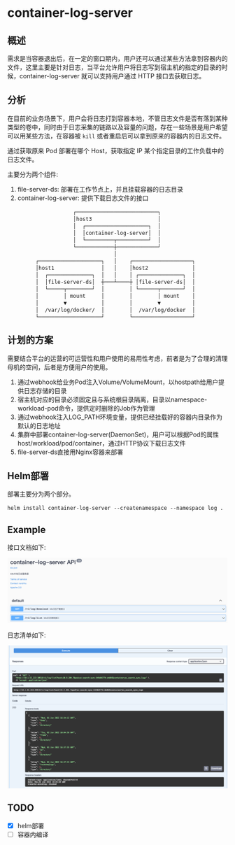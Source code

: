 # container-log-server

## 概述

需求是当容器退出后，在一定的窗口期内，用户还可以通过某些方法拿到容器内的文件，这里主要是针对日志，当平台允许用户将日志写到宿主机的指定的目录的时候，container-log-server 就可以支持用户通过 HTTP 接口去获取日志。

## 分析

在目前的业务场景下，用户会将日志打到容器本地，不管日志文件是否有落到某种类型的卷中，同时由于日志采集的链路以及容量的问题，存在一些场景是用户希望可以用某些方法，在容器被 `kill` 或者重启后可以拿到原来的容器内的日志文件。

通过获取原来 Pod 部署在哪个 Host，获取指定 IP 某个指定目录的工作负载中的日志文件。

主要分为两个组件:

1. file-server-ds: 部署在工作节点上，并且挂载容器的日志目录
2. container-log-server: 提供下载日志文件的接口

```ascii
                     ┌──────────────────────────┐
                     │host3                     │
                     │  ┌────────────────────┐  │
                     │  │container-log-server│  │
                     │  └─────────┬──────────┘  │
                     └────────────┼─────────────┘
                                  │
         ┌────────────────────┐   │    ┌───────────────────┐
         │host1               │   │    │host2              │
         │  ┌──────────────┐  │   │    │ ┌──────────────┐  │
         │  │file-server-ds│  ┼───┴────┼ │file-server-ds│  │
         │  └─────┬────────┘  │        │ └──────┬───────┘  │
         │        │ mount     │        │        │ mount    │
         │        ▼           │        │        ▼          │
         │  /var/log/docker/  │        │  /var/log/docker  │
         └────────────────────┘        └───────────────────┘
```


## 计划的方案

需要结合平台的运营的可运营性和用户使用的易用性考虑，前者是为了合理的清理母机的空间，后者是方便用户的使用。

1. 通过webhook给业务Pod注入Volume/VolumeMount，以hostpath给用户提供日志存储的目录
2. 宿主机对应的目录必须固定且与系统根目录隔离，目录以namespace-workload-pod命令，提供定时删除的Job作为管理
3. 通过webhook注入LOG_PATH环境变量，提供已经挂载好的容器内目录作为默认的日志地址
4. 集群中部署container-log-server(DaemonSet)，用户可以根据Pod的属性host/workload/pod/container，通过HTTP协议下载日志文件
5. file-server-ds直接用Nginx容器来部署

## Helm部署

部署主要分为两个部分。

```shell
helm install container-log-server --createnamespace --namespace log .
```

## Example

接口文档如下:

![img.png](img.png)

日志清单如下:

![img_1.png](img_1.png)


## TODO

- [x] helm部署
- [ ] 容器内编译